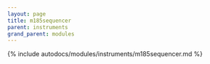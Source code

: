 ```yaml
---
layout: page
title: m185sequencer
parent: instruments
grand_parent: modules
---
```


{% include autodocs/modules/instruments/m185sequencer.md %}
